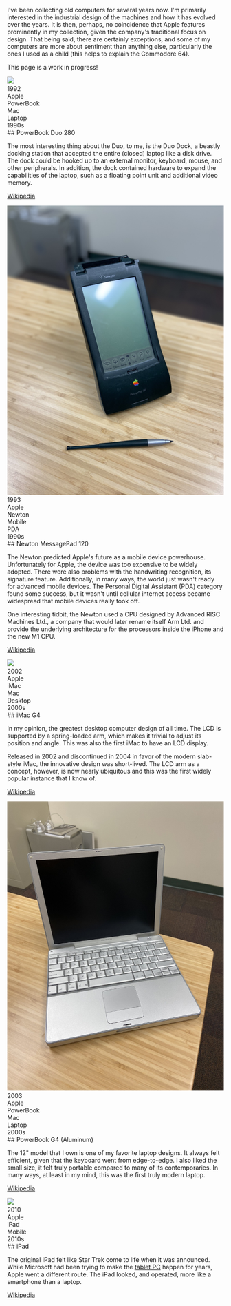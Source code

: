 I've been collecting old computers for several years now. I'm primarily
interested in the industrial design of the machines and how it has evolved over
the years. It is then, perhaps, no coincidence that Apple features prominently
in my collection, given the company's traditional focus on design. That being
said, there are certainly exceptions, and some of my computers are more about
sentiment than anything else, particularly the ones I used as a child (this
helps to explain the Commodore 64).

This page is a work in progress!

<!--
<div class="exhibit">
<img src="files/computers/00.jpg">
<div class="caption">
<div class="tag-box">
<div class="tag">Apple</div>
</div>
Description of 00
</div>
</div>
-->

<!--
<div class="exhibit">
<img src="files/computers/commodore-64.jpg">
<div class="caption">
<div class="tag-box">
<div class="tag">1982</div>
<div class="tag">Commodore</div>
<div class="tag">Desktop</div>
<div class="tag">1980s</div>
</div>
## Commodore 64

The Commodore 64 is the first computer I ever used. My family got one around
1984 (I don't actually remember a time before we had it). Mostly, I played
simple games on it. My dad even made me a controller for one of them!

There are a lot of people around my age who have similar memories and I'm
convinced (along with a lot of other people) that the Commodore 64 played a huge
part in shaping the modern computing industry.

[Wikipedia](https://en.wikipedia.org/wiki/Commodore_64)
</div>
</div>
-->

<div class="exhibit">
<img src="files/computers/powerbook-duo-280-0.jpg">
<div class="caption">
<div class="tag-box">
<div class="tag">1992</div>
<div class="tag">Apple</div>
<div class="tag">PowerBook</div>
<div class="tag">Mac</div>
<div class="tag">Laptop</div>
<div class="tag">1990s</div>
</div>
## PowerBook Duo 280

The most interesting thing about the Duo, to me, is the Duo Dock, a beastly
docking station that accepted the entire (closed) laptop like a disk drive.  The
dock could be hooked up to an external monitor, keyboard, mouse, and other
peripherals. In addition, the dock contained hardware to expand the capabilities
of the laptop, such as a floating point unit and additional video memory.

[Wikipedia](https://en.wikipedia.org/wiki/PowerBook_Duo)
</div>
</div>

<div class="exhibit">
<img src="files/computers/newton-120-0.jpg">
<div class="caption">
<div class="tag-box">
<div class="tag">1993</div>
<div class="tag">Apple</div>
<div class="tag">Newton</div>
<div class="tag">Mobile</div>
<div class="tag">PDA</div>
<div class="tag">1990s</div>
</div>
## Newton MessagePad 120

The Newton predicted Apple's future as a mobile device powerhouse.
Unfortunately for Apple, the device was too expensive to be widely adopted.
There were also problems with the handwriting recognition, its signature
feature. Additionally, in many ways, the world just wasn't ready for advanced
mobile devices. The Personal Digital Assistant (PDA) category found some
success, but it wasn't until cellular internet access became widespread that
mobile devices really took off.

One interesting tidbit, the Newton used a CPU designed by Advanced RISC
Machines Ltd., a company that would later rename itself Arm Ltd. and provide the
underlying architecture for the processors inside the iPhone and the new M1 CPU.

[Wikipedia](https://en.wikipedia.org/wiki/Apple_Newton)
</div>
</div>

<div class="exhibit">
<img src="files/computers/imac-g4-0.jpg">
<div class="caption">
<div class="tag-box">
<div class="tag">2002</div>
<div class="tag">Apple</div>
<div class="tag">iMac</div>
<div class="tag">Mac</div>
<div class="tag">Desktop</div>
<div class="tag">2000s</div>
</div>
## iMac G4

In my opinion, the greatest desktop computer design of all time. The LCD is
supported by a spring-loaded arm, which makes it trivial to adjust its position
and angle. This was also the first iMac to have an LCD display.

Released in 2002 and discontinued in 2004 in favor of the modern slab-style
iMac, the innovative design was short-lived. The LCD arm as a concept, however,
is now nearly ubiquitous and this was the first widely popular instance that I
know of.

[Wikipedia](https://en.wikipedia.org/wiki/IMac_G4)
</div>
</div>

<div class="exhibit">
<img src="files/computers/powerbook-g4-0.jpg">
<div class="caption">
<div class="tag-box">
<div class="tag">2003</div>
<div class="tag">Apple</div>
<div class="tag">PowerBook</div>
<div class="tag">Mac</div>
<div class="tag">Laptop</div>
<div class="tag">2000s</div>
</div>
## PowerBook G4 (Aluminum)

The 12" model that I own is one of my favorite laptop designs. It always felt
efficient, given that the keyboard went from edge-to-edge. I also liked the
small size, it felt truly portable compared to many of its contemporaries. In
many ways, at least in my mind, this was the first truly modern laptop.

[Wikipedia](https://en.wikipedia.org/wiki/PowerBook_G4)
</div>
</div>

<div class="exhibit">
<img src="files/computers/ipad-1-0.jpg">
<div class="caption">
<div class="tag-box">
<div class="tag">2010</div>
<div class="tag">Apple</div>
<div class="tag">iPad</div>
<div class="tag">Mobile</div>
<div class="tag">2010s</div>
</div>
## iPad

The original iPad felt like Star Trek come to life when it was announced. While
Microsoft had been trying to make the
[tablet PC](https://en.wikipedia.org/wiki/Microsoft_Tablet_PC) happen for years,
Apple went a different route. The iPad looked, and operated, more like a
smartphone than a laptop.

[Wikipedia](https://en.wikipedia.org/wiki/IPad_(1st_generation))
</div>
</div>

<script src="computers.js"></script>

